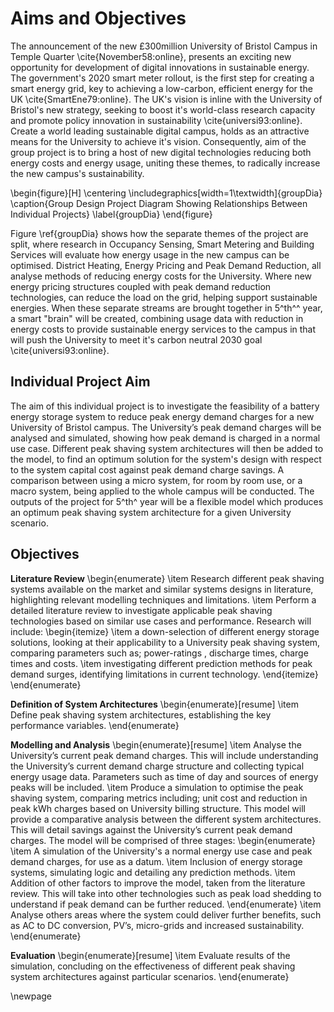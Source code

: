 # Aims and Objectives

The announcement of the new £300million University of Bristol Campus in Temple Quarter \cite{November58:online}, presents an exciting new opportunity for development of digital innovations in sustainable energy. The government's 2020 smart meter rollout, is the first step for creating a smart energy grid, key to achieving a low-carbon, efficient energy for the UK \cite{SmartEne79:online}. The UK's vision is inline with the University of Bristol's new strategy, seeking to boost it's world-class research capacity and promote policy innovation in sustainability \cite{universi93:online}. Create a world leading sustainable digital campus, holds as an attractive means for the University to achieve it's vision. Consequently, aim of the group project is to bring a host of new digital technologies reducing both energy costs and energy usage, uniting these themes, to radically increase the new campus's sustainability.

\begin{figure}[H]
\centering
\includegraphics[width=1\textwidth]{groupDia}
\caption{Group Design Project Diagram Showing Relationships Between Individual Projects}
\label{groupDia}
\end{figure}

Figure \ref{groupDia} shows how the separate themes of the project are split, where research in Occupancy Sensing, Smart Metering and Building Services will evaluate how energy usage in the new campus can be optimised. District Heating, Energy Pricing and Peak Demand Reduction, all analyse methods of reducing energy costs for the University. Where new energy pricing structures coupled with peak demand reduction technologies, can reduce the load on the grid, helping support sustainable energies. When these separate streams are brought together in 5^th^^ year, a smart "brain" will be created, combining usage data with reduction in energy costs to provide sustainable energy services to the campus in that will push the University to meet it's carbon neutral 2030 goal \cite{universi93:online}.

## Individual Project Aim

The aim of this individual project is to investigate the feasibility of a battery energy storage system to reduce peak energy demand charges for a new University of Bristol campus. The University’s peak demand charges will be analysed and simulated, showing how peak demand is charged in a normal use case. Different peak shaving system architectures will then be added to the model, to find an optimum solution for the system's design with respect to the system capital cost against peak demand charge savings. A comparison between using a micro system, for room by room use, or a macro system, being applied to the whole campus will be conducted. The outputs of the project for 5^th^ year will be a flexible model which produces an optimum peak shaving system architecture for a given University scenario.

## Objectives

**Literature Review**
\begin{enumerate}
\item Research different peak shaving systems available on the market and similar systems designs in literature, highlighting relevant modelling techniques and limitations.
\item Perform a detailed literature review to investigate applicable peak shaving technologies based on similar use cases and performance. Research will include:
    \begin{itemize}
 \item a down-selection of different energy storage solutions, looking at their applicability to a University peak shaving system, comparing parameters such as; power-ratings , discharge times, charge times and costs.
\item investigating different prediction methods for peak demand surges, identifying limitations in current technology.
    \end{itemize}
\end{enumerate}

**Definition of System Architectures**
\begin{enumerate}[resume]
\item Define peak shaving system architectures, establishing the key performance variables.
\end{enumerate}

**Modelling and Analysis**
\begin{enumerate}[resume]
\item Analyse the University’s current peak demand charges. This will include understanding the University’s current demand charge structure and collecting typical energy usage data. Parameters such as time of day and sources of energy peaks will be included.
\item Produce a simulation to optimise the peak shaving system, comparing metrics including; unit cost and reduction in peak kWh charges based on University billing structure. This model will provide a comparative analysis between the different system architectures. This will detail savings against the University’s current peak demand charges. The model will be comprised of three stages:
\begin{enumerate}
\item A simulation of the University's a normal energy use case and peak demand charges, for use as a datum.
\item Inclusion of energy storage systems, simulating logic and detailing any prediction methods.
\item Addition of other factors to improve the model, taken from the literature review. This will take into other technologies such as peak load shedding to understand if peak demand can be further reduced.
\end{enumerate}
\item Analyse others areas where the system could deliver further benefits, such as AC to DC conversion, PV’s, micro-grids and increased sustainability.
\end{enumerate}

**Evaluation**
\begin{enumerate}[resume]
\item Evaluate results of the simulation, concluding on the effectiveness of different peak shaving system architectures against particular scenarios.
\end{enumerate}

\newpage
